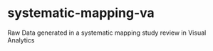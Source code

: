 # systematic-mapping-va
Raw Data generated in a systematic mapping study review in Visual Analytics

